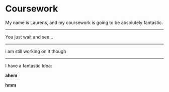 # Coursework

My name is Laurens, and my coursework is going to be absolutely fantastic.

---

You just wait and see...

---

i am still working on it though

---

I have a fantastic Idea:

**ahem**

**hmm**